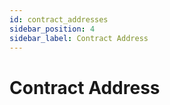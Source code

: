 ```yaml
---
id: contract_addresses
sidebar_position: 4
sidebar_label: Contract Address
---
```


# Contract Address


